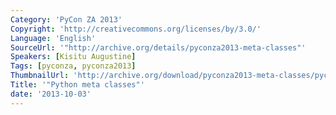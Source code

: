 ```yaml
---
Category: 'PyCon ZA 2013'
Copyright: 'http://creativecommons.org/licenses/by/3.0/'
Language: 'English'
SourceUrl: '"http://archive.org/details/pyconza2013-meta-classes"'
Speakers: [Kisitu Augustine]
Tags: [pyconza, pyconza2013]
ThumbnailUrl: 'http://archive.org/download/pyconza2013-meta-classes/pyconza2013-meta-classes.thumbs/pyconza2013-meta-classes_001890.jpg'
Title: '"Python meta classes"'
date: '2013-10-03'
---
```


